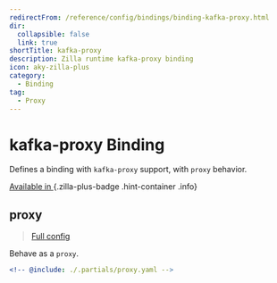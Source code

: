 ```yaml
---
redirectFrom: /reference/config/bindings/binding-kafka-proxy.html
dir:
  collapsible: false
  link: true
shortTitle: kafka-proxy
description: Zilla runtime kafka-proxy binding
icon: aky-zilla-plus
category:
  - Binding
tag:
  - Proxy
---
```


# kafka-proxy Binding

Defines a binding with `kafka-proxy` support, with `proxy` behavior.

[Available in <ZillaPlus/>](https://www.aklivity.io/products/zilla-plus)
{.zilla-plus-badge .hint-container .info}

## proxy

> [Full config](./proxy.md)

Behave as a `proxy`.

```yaml {3}
<!-- @include: ./.partials/proxy.yaml -->
```
